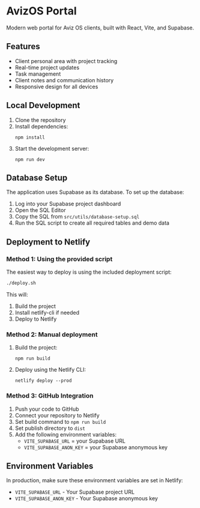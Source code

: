 # AvizOS Portal

Modern web portal for Aviz OS clients, built with React, Vite, and Supabase.

## Features

- Client personal area with project tracking
- Real-time project updates
- Task management
- Client notes and communication history
- Responsive design for all devices

## Local Development

1. Clone the repository
2. Install dependencies:
   ```
   npm install
   ```
3. Start the development server:
   ```
   npm run dev
   ```

## Database Setup

The application uses Supabase as its database. To set up the database:

1. Log into your Supabase project dashboard
2. Open the SQL Editor
3. Copy the SQL from `src/utils/database-setup.sql`
4. Run the SQL script to create all required tables and demo data

## Deployment to Netlify

### Method 1: Using the provided script

The easiest way to deploy is using the included deployment script:

```bash
./deploy.sh
```

This will:
1. Build the project
2. Install netlify-cli if needed
3. Deploy to Netlify

### Method 2: Manual deployment

1. Build the project:
   ```
   npm run build
   ```

2. Deploy using the Netlify CLI:
   ```
   netlify deploy --prod
   ```

### Method 3: GitHub Integration

1. Push your code to GitHub
2. Connect your repository to Netlify
3. Set build command to `npm run build`
4. Set publish directory to `dist`
5. Add the following environment variables:
   - `VITE_SUPABASE_URL` = your Supabase URL
   - `VITE_SUPABASE_ANON_KEY` = your Supabase anonymous key

## Environment Variables

In production, make sure these environment variables are set in Netlify:

- `VITE_SUPABASE_URL` - Your Supabase project URL
- `VITE_SUPABASE_ANON_KEY` - Your Supabase anonymous key
